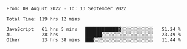 
<!--START_SECTION:waka-->

```text
From: 09 August 2022 - To: 13 September 2022

Total Time: 119 hrs 12 mins

JavaScript   61 hrs 5 mins   ████████████▓░░░░░░░░░░░░   51.24 %
AL           28 hrs          ██████░░░░░░░░░░░░░░░░░░░   23.49 %
Other        13 hrs 38 mins  ███░░░░░░░░░░░░░░░░░░░░░░   11.44 %
```

<!--END_SECTION:waka-->











